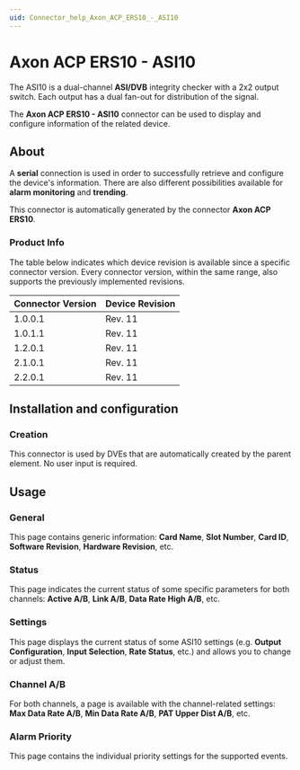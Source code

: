 ```yaml
---
uid: Connector_help_Axon_ACP_ERS10_-_ASI10
---
```


# Axon ACP ERS10 - ASI10

The ASI10 is a dual-channel **ASI/DVB** integrity checker with a 2x2 output switch. Each output has a dual fan-out for distribution of the signal.

The **Axon ACP ERS10 - ASI10** connector can be used to display and configure information of the related device.

## About

A **serial** connection is used in order to successfully retrieve and configure the device's information. There are also different possibilities available for **alarm monitoring** and **trending**.

This connector is automatically generated by the connector **Axon ACP ERS10**.

### Product Info

The table below indicates which device revision is available since a specific connector version. Every connector version, within the same range, also supports the previously implemented revisions.

| **Connector Version** | **Device Revision** |
|--------------------|---------------------|
| 1.0.0.1            | Rev. 11             |
| 1.0.1.1            | Rev. 11             |
| 1.2.0.1            | Rev. 11             |
| 2.1.0.1            | Rev. 11             |
| 2.2.0.1            | Rev. 11             |

## Installation and configuration

### Creation

This connector is used by DVEs that are automatically created by the parent element. No user input is required.

## Usage

### General

This page contains generic information: **Card Name**, **Slot Number**, **Card ID**, **Software Revision**, **Hardware Revision**, etc.

### Status

This page indicates the current status of some specific parameters for both channels: **Active A/B**, **Link A/B**, **Data Rate High A/B**, etc.

### Settings

This page displays the current status of some ASI10 settings (e.g. **Output Configuration**, **Input Selection**, **Rate Status**, etc.) and allows you to change or adjust them.

### Channel A/B

For both channels, a page is available with the channel-related settings: **Max Data Rate A/B**, **Min Data Rate A/B**, **PAT Upper Dist A/B**, etc.

### Alarm Priority

This page contains the individual priority settings for the supported events.
